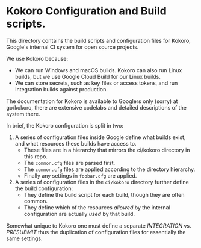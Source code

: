 # Kokoro Configuration and Build scripts.

This directory contains the build scripts and configuration files for Kokoro,
Google's internal CI system for open source projects.

We use Kokoro because:

- We can run Windows and macOS builds. Kokoro can also run Linux builds, but we
  use Google Cloud Build for our Linux builds.
- We can store secrets, such as key files or access tokens, and run integration
  builds against production.

The documentation for Kokoro is available to Googlers only (sorry) at go/kokoro,
there are extensive codelabs and detailed descriptions of the system there.

In brief, the Kokoro configuration is split in two:

1. A series of configuration files inside Google define what builds exist, and
   what resources these builds have access to.
   - These files are in a hierarchy that mirrors the ci/kokoro directory in this
     repo.
   - The `common.cfg` files are parsed first.
   - The `common.cfg` files are applied according to the directory hierarchy.
   - Finally any settings in `foobar.cfg` are applied.
1. A series of configuration files in the `ci/kokoro` directory further define
   the build configuration:
   - They define the build script for each build, though they are often common.
   - They define which of the resources *allowed* by the internal configuration
     are actually *used* by that build.

Somewhat unique to Kokoro one must define a separate *INTEGRATION* vs.
*PRESUBMIT* thus the duplication of configuration files for essentially the same
settings.
